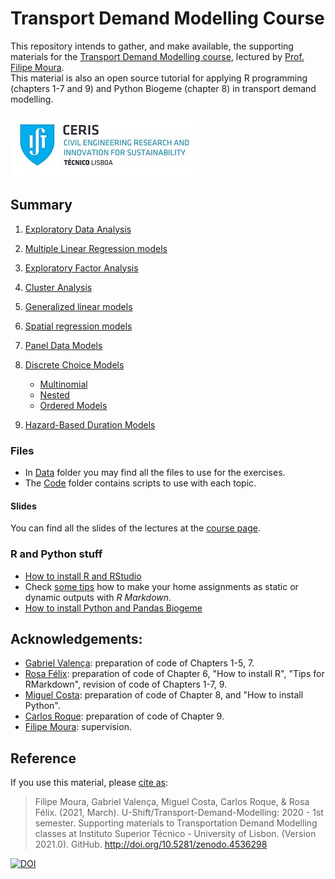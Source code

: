 Transport Demand Modelling Course
================

This repository intends to gather, and make available, the supporting materials for the [Transport Demand Modelling course](https://fenix.tecnico.ulisboa.pt/disciplinas/MPTra/2020-2021/1-semestre/materiais-de-apoio), lectured by [Prof. Filipe Moura](https://ushift.tecnico.ulisboa.pt/team-filipe-moura/).  
This material is also an open source tutorial for applying R programming (chapters 1-7 and 9) and Python Biogeme (chapter 8) in transport demand modelling.

![](RmdFiles/CERIS_PT.jpg)

## Summary

1.  [Exploratory Data Analysis](1-ExploratoryDataAnalysis.md)

2.  [Multiple Linear Regression models](2-MultipleLinearRegression.md)

3.  [Exploratory Factor Analysis](3-FactorAnalysis.md)

4.  [Cluster Analysis](4-ClusterAnalysis.md)

5.  [Generalized linear models](5-GeneralizedLinearModels.md)

6.  [Spatial regression models](6-SpatialModels.md)

7.  [Panel Data Models](7-PanelModels.md)

8.  [Discrete Choice Models](8-DiscreteChoiceModels.md)
    
      - [Multinomial](Code/8.1-MultinomialLogitAndProbitModels/)
      - [Nested](Code/8.2-NestedLogitModels/)
      - [Ordered Models](Code/8.3-OrderedLogitModels/)

9.  [Hazard-Based Duration Models](9-HazardBasedModels.md)

### Files

  - In [Data](Data/) folder you may find all the files to use for the exercises.  
  - The [Code](Code/) folder contains scripts to use with each topic.
  
#### Slides
You can find all the slides of the lectures at the [course page](https://fenix.tecnico.ulisboa.pt/disciplinas/MPTra/2020-2021/1-semestre/lectures).

  
### R and Python stuff

  - [How to install R and RStudio](0-InstallR.md)
  - Check [some tips](00-RMarkdownReports.md) how to make your home assignments as static or dynamic outputs with *R Markdown*.
  - [How to install Python and Pandas Biogeme](0-Install_PythonBiogeme_win.md)
  
## Acknowledgements:

* [Gabriel Valença](https://ushift.tecnico.ulisboa.pt/team-gabriel-valenca/): preparation of code of Chapters 1-5, 7.
* [Rosa Félix](https://ushift.tecnico.ulisboa.pt/team-rosa-felix/): preparation of code of Chapter 6, "How to install R", "Tips for RMarkdown", revision of code of Chapters 1-7, 9.
* [Miguel Costa](https://ushift.tecnico.ulisboa.pt/team-miguel-costa/): preparation of code of Chapter 8, and "How to install Python".
* [Carlos Roque](https://ushift.tecnico.ulisboa.pt/team-carlos-roque/): preparation of code of Chapter 9.
* [Filipe Moura](https://ushift.tecnico.ulisboa.pt/team-filipe-moura/): supervision.


## Reference

If you use this material, please [cite as](https://github.com/U-Shift/Transport-Demand-Modelling/blob/master/refs.bib):

> Filipe Moura, Gabriel Valença, Miguel Costa, Carlos Roque, & Rosa Félix. (2021, March). U-Shift/Transport-Demand-Modelling: 2020 - 1st semester. Supporting materials to Transportation Demand Modelling classes at Instituto Superior Técnico - University of Lisbon. (Version 2021.0). GitHub. http://doi.org/10.5281/zenodo.4536298 

[![DOI](https://zenodo.org/badge/DOI/10.5281/zenodo.4536299.svg)](https://doi.org/10.5281/zenodo.4536298)
